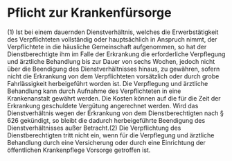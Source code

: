 # Pflicht zur Krankenfürsorge

(1) Ist bei einem dauernden Dienstverhältnis, welches die Erwerbstätigkeit des Verpflichteten vollständig oder hauptsächlich in Anspruch nimmt, der Verpflichtete in die häusliche Gemeinschaft aufgenommen, so hat der Dienstberechtigte ihm im Falle der Erkrankung die erforderliche Verpflegung und ärztliche Behandlung bis zur Dauer von sechs Wochen, jedoch nicht über die Beendigung des Dienstverhältnisses hinaus, zu gewähren, sofern nicht die Erkrankung von dem Verpflichteten vorsätzlich oder durch grobe Fahrlässigkeit herbeigeführt worden ist. Die Verpflegung und ärztliche Behandlung kann durch Aufnahme des Verpflichteten in eine Krankenanstalt gewährt werden. Die Kosten können auf die für die Zeit der Erkrankung geschuldete Vergütung angerechnet werden. Wird das Dienstverhältnis wegen der Erkrankung von dem Dienstberechtigten nach § 626 gekündigt, so bleibt die dadurch herbeigeführte Beendigung des Dienstverhältnisses außer Betracht.(2) Die Verpflichtung des Dienstberechtigten tritt nicht ein, wenn für die Verpflegung und ärztliche Behandlung durch eine Versicherung oder durch eine Einrichtung der öffentlichen Krankenpflege Vorsorge getroffen ist. 

